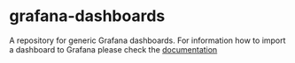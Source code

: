 # grafana-dashboards

A repository for generic Grafana dashboards. For information how to import a dashboard to Grafana please check the [documentation](http://docs.grafana.org/reference/export_import/#importing-a-dashboard)
